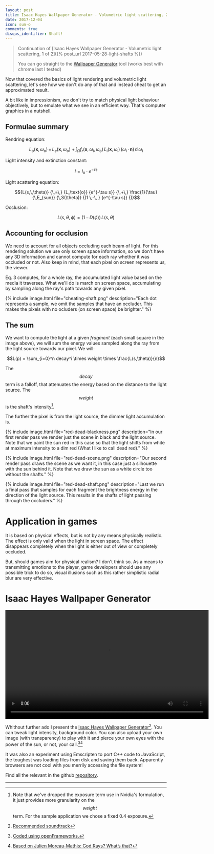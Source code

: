 ```yaml
---
layout: post
title: Isaac Hayes Wallpaper Generator - Volumetric light scattering, 2 of 2
date: 2017-12-04
icon: sun-o
comments: true
disqus_identifier: Shaft!
---
```


> Continuation of [Isaac Hayes Wallpaper Generator - Volumetric light scattering, 1 of 2]({% post_url 2017-05-28-light-shafts %})
>
> You can go straight to the [Wallpaper Generator](/emscripten/isaac_hayes_wg/IsaacWallpaper.html) tool (works best with chrome last I tested)

Now that covered the basics of light rendering and volumetric light scattering, let's see how we don't do any of that and instead cheat to get an approximated result.

A bit like in impressionism, we don't try to match physical light behaviour objectively, but to emulate what we see in an efficient way. That's computer graphics in a nutshell.

## Formulae summary

Rendring equation:

$${L_{\text{o}}(\mathbf x,\, \omega_{\text{o}})} {\,=\,} {L_e(\mathbf x,\, \omega_{\text{o}})}  {\ +\,}  {\int_\Omega}  {f_r(\mathbf x,\, \omega_{\text{i}},\, \omega_{\text{o}})\,}  {L_{\text{i}}(\mathbf x,\, \omega_{\text{i}})\,}  {(\omega_{\text{i}}\,\cdot\,\mathbf n)\,}  {\operatorname d \omega_{\text{i}}}$$

Light intensity and extinction constant:

$$I=I_\text{o} · e^{-\tau s}$$

Light scattering equation:

$${L(s,\,\theta)}  {\,=\,}  {L_\text{o}}  {e^{-\tau s}}  {\,+\,} \frac{1}{\tau}  {\,E_{sun}}  {\,S(\theta)}  {(1 \,-\, }  {e^{-\tau s}} {)}$$

Occlusion:

$$L(s,\,\theta,\,\phi) = (1 \,-\, D(\phi)) \,L(s,\,\theta)$$

## Accounting for occlusion

We need to account for all objects occluding each beam of light. For this rendering solution we use only screen space information, so we don't have any 3D information and cannot compute for each ray whether it was occluded or not. Also keep in mind, that each pixel on screen represents us, the viewer.

Eq. 3 computes, for a whole ray, the accumulated light value based on the media it traverses. What we'll do is march on screen space, accumulating by sampling along the ray's path towards any given pixel.

{% include image.html file="cheating-shaft.png" description="Each dot represents a sample, we omit the samples that have an occluder. This makes the pixels with no ocluders (on screen space) be brighter." %}

## The sum

We want to compute the light at a given _fragment_ (each small square in the image above), we will sum the energy values sampled along the ray from the light source towards our pixel. We will:

$$L(p) = \sum_{i=0}^n decay^i \times weight \times \frac{L(s,\theta)}{n}$$

The $$decay$$ term is a falloff, that attenuates the energy based on the distance to the light source. The $$weight$$ is the shaft's intensity[^1].

The further the pixel is from the light source, the dimmer light accumulation is. 


{% include image.html file="red-dead-blackness.png" description="In our first render pass we render just the scene in black and the light source. Note that we paint the sun red in this case so that the light shifts from white at maximum intensity to a dim red (What I like to call dead red)." %}

{% include image.html file="red-dead-scene.png" description="Our second render pass draws the scene as we want it, in this case just a silhouette with the sun behind it. Note that we draw the sun as a white circle too without the shafts." %}

{% include image.html file="red-dead-shaft.png" description="Last we run a final pass that samples for each fragment the brightness energy in the direction of the light source. This results in the shafts of light passing through the occluders." %}


# Application in games

It is based on physical effects, but is not by any means physically realistic. The effect is only valid when the light in screen space. The effect disappears completely when the light is either out of view or completely occluded.

But, should games aim for physical realism? I don't think so. As a means to transmitting emotions to the player, game developers should use any possible trick to do so, visual illusions such as this rather simplistic radial blur are very effective.

# Isaac Hayes Wallpaper Generator


<video autoplay="autoplay" loop="loop" width="635" height="340">
    <source src="/videos/rdrgif.mp4" type="video/mp4">
</video>

Whithout further ado I present the [Isaac Hayes Wallpaper Generator](/emscripten/isaac_hayes_wg/IsaacWallpaper.html)[^2]. You can tweak light intensity, background color. You can also upload your own image (with transparency) to play with it and pierce your own eyes with the power of the sun, or not, your call.[^3][^4]

It was also an experiment using Emscripten to port C++ code to JavaScript, the toughest was loading files from disk and saving them back. Apparently browsers are not cool with you merrily accessing the file system!

Find all the relevant in the github [repository](https://github.com/chuckleplant/IsaacHayesWG). 

-------------

[^1]: Note that we've dropped the exposure term use in Nvidia's formulation, it just provides more granularity on the $$weight$$ term. For the sample application we chose a fixed 0.4 exposure.
[^2]: [Recommended soundtrack](https://www.youtube.com/watch?v=nFvRvSxsW-I)
[^3]: [Coded using openFrameworks.](https://github.com/openframeworks/openFrameworks)
[^4]: [Based on Julien Moreau-Mathis: God Rays? What’s that?](https://medium.com/community-play-3d/god-rays-whats-that-5a67f26aeac2)
